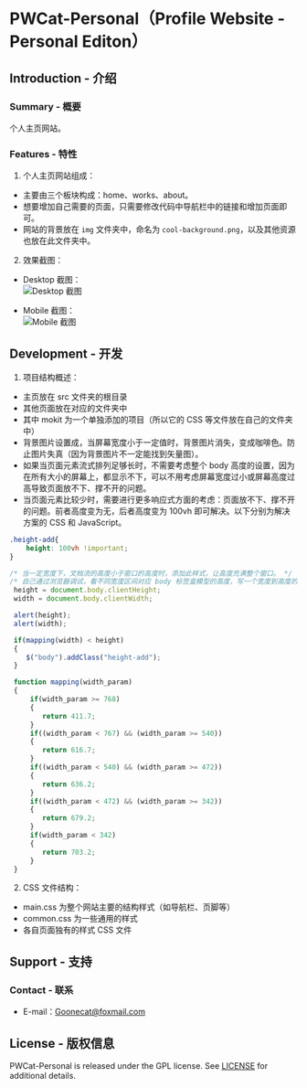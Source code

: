 # PWCat-Personal（Profile Website - Personal Editon）
## Introduction - 介绍
### Summary - 概要  
个人主页网站。

### Features - 特性
1. 个人主页网站组成：
- 主要由三个板块构成：home、works、about。
- 想要增加自己需要的页面，只需要修改代码中导航栏中的链接和增加页面即可。
- 网站的背景放在 `img` 文件夹中，命名为 `cool-background.png`，以及其他资源也放在此文件夹中。

2. 效果截图：
- Desktop 截图：  
![Desktop 截图](readme_img/图1.PNG)

- Mobile 截图：  
![Mobile 截图](readme_img/图2.PNG)

## Development - 开发
1. 项目结构概述：
- 主页放在 src 文件夹的根目录
- 其他页面放在对应的文件夹中
- 其中 mokit 为一个单独添加的项目（所以它的 CSS 等文件放在自己的文件夹中）
- 背景图片设置成，当屏幕宽度小于一定值时，背景图片消失，变成咖啡色。防止图片失真（因为背景图片不一定能找到矢量图）。
- 如果当页面元素流式排列足够长时，不需要考虑整个 body 高度的设置，因为在所有大小的屏幕上，都显示不下，可以不用考虑屏幕宽度过小或屏幕高度过高导致页面放不下、撑不开的问题。
- 当页面元素比较少时，需要进行更多响应式方面的考虑：页面放不下、撑不开的问题。前者高度变为无，后者高度变为 100vh 即可解决。以下分别为解决方案的 CSS 和 JavaScript。
```css
.height-add{
    height: 100vh !important;
}
```

```js
/* 当一定宽度下，文档流的高度小于窗口的高度时，添加此样式，让高度充满整个窗口。 */
/* 自己通过浏览器调试，看不同宽度区间对应 body 标签盒模型的高度，写一个宽度到高度的映射表（写成 mapping 函数）。此对应的函数映射中的值是我自己的，需要自己调试修改成自己的（因为元素内容不同，导致文档流宽高度会不同）。 */
 height = document.body.clientHeight;
 width = document.body.clientWidth;

 alert(height);
 alert(width);

 if(mapping(width) < height)
 {
    $("body").addClass("height-add");
 }

 function mapping(width_param)
 {
     if(width_param >= 768)
     {
        return 411.7;
     }
     if((width_param < 767) && (width_param >= 540))
     {
        return 616.7;
     }
     if((width_param < 540) && (width_param >= 472))
     {
        return 636.2;
     }
     if((width_param < 472) && (width_param >= 342))
     {
        return 679.2;
     }
     if(width_param < 342)
     {
        return 703.2;
     }
 }
```

2. CSS 文件结构：
- main.css 为整个网站主要的结构样式（如导航栏、页脚等）
- common.css 为一些通用的样式
- 各自页面独有的样式 CSS 文件

## Support - 支持
### Contact - 联系
- E-mail：Goonecat@foxmail.com

## License - 版权信息
PWCat-Personal is released under the GPL license. See [LICENSE](https://github.com/Marlous/PWCat-Personal/blob/master/LICENSE) for additional details.